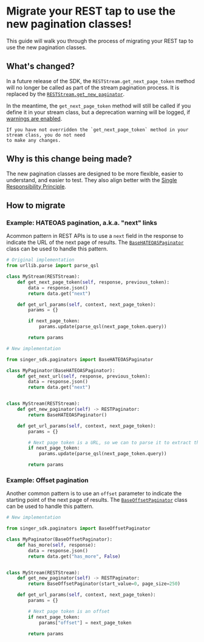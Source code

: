 # Migrate your REST tap to use the new pagination classes!

This guide will walk you through the process of migrating your REST tap to use the new pagination classes.

## What's changed?

In a future release of the SDK, the `RESTStream.get_next_page_token` method will no longer be
called as part of the stream pagination process. It is replaced by the
[`RESTStream.get_new_paginator`](singer_sdk.RESTStream.get_new_paginator).

In the meantime, the `get_next_page_token` method will still be called if you define it
in your stream class, but a deprecation warning will be logged, if
[warnings are enabled](https://docs.python.org/3/using/cmdline.html#envvar-PYTHONWARNINGS).

```{note}
If you have not overridden the `get_next_page_token` method in your stream class, you do not need
to make any changes.
```

## Why is this change being made?

The new pagination classes are designed to be more flexible, easier to understand, and easier to test. They also align better with the [Single Responsibility Principle](https://en.wikipedia.org/wiki/Single-responsibility_principle).

## How to migrate

### Example: HATEOAS pagination, a.k.a. "next" links

Acommon pattern in REST APIs is to use a `next` field in the response to indicate the
URL of the next page of results. The [`BaseHATEOASPaginator`](../../classes/singer_sdk.pagination.BaseHATEOASPaginator)
class can be used to handle this pattern.

```python
# Original implementation
from urllib.parse import parse_qsl

class MyStream(RESTStream):
    def get_next_page_token(self, response, previous_token):
        data = response.json()
        return data.get("next")

    def get_url_params(self, context, next_page_token):
        params = {}

        if next_page_token:
            params.update(parse_qsl(next_page_token.query))

        return params
```

```python
# New implementation

from singer_sdk.paginators import BaseHATEOASPaginator

class MyPaginator(BaseHATEOASPaginator):
    def get_next_url(self, response, previous_token):
        data = response.json()
        return data.get("next")


class MyStream(RESTStream):
    def get_new_paginator(self) -> RESTPaginator:
        return BaseHATEOASPaginator()

    def get_url_params(self, context, next_page_token):
        params = {}

        # Next page token is a URL, so we can to parse it to extract the query string
        if next_page_token:
            params.update(parse_qsl(next_page_token.query))

        return params
```

### Example: Offset pagination

Another common pattern is to use an `offset` parameter to indicate the starting point of the next
page of results. The [`BaseOffsetPaginator`](../../classes/singer_sdk.pagination.BaseOffsetPaginator)
class can be used to handle this pattern.

```python
# New implementation

from singer_sdk.paginators import BaseOffsetPaginator

class MyPaginator(BaseOffsetPaginator):
    def has_more(self, response):
        data = response.json()
        return data.get("has_more", False)


class MyStream(RESTStream):
    def get_new_paginator(self) -> RESTPaginator:
        return BaseOffsetPaginator(start_value=0, page_size=250)

    def get_url_params(self, context, next_page_token):
        params = {}

        # Next page token is an offset
        if next_page_token:
            params["offset"] = next_page_token

        return params
```

